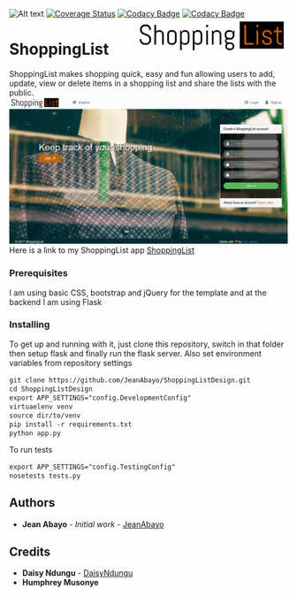 ![Alt text](https://travis-ci.org/JeanAbayo/ShoppingListDesign.svg?branch=addingflask "TravisCI status")
[![Coverage Status](https://coveralls.io/repos/github/JeanAbayo/ShoppingListDesign/badge.svg?branch=master)](https://coveralls.io/github/JeanAbayo/ShoppingListDesign?branch=master)
[![Codacy Badge](https://api.codacy.com/project/badge/Grade/c1da0b83a0f345909e869693ddc60664)](https://www.codacy.com/app/JeanAbayo/ShoppingListDesign?utm_source=github.com&amp;utm_medium=referral&amp;utm_content=JeanAbayo/ShoppingListDesign/&amp;utm_campaign=Badge_Grade)
[![Codacy Badge](https://api.codacy.com/project/badge/Coverage/c1da0b83a0f345909e869693ddc60664)](https://www.codacy.com/app/JeanAbayo/ShoppingListDesign?utm_source=github.com&utm_medium=referral&utm_content=JeanAbayo/ShoppingListDesign/&utm_campaign=Badge_Coverage)
<a href="https://shoppinglistdesigns.herokuapp.com/">
    <img src="app/static/images/sl_logo.png" alt="ShoppingList logo" title="ShoppingList" align="right" height="60" />
</a>

ShoppingList
======================

ShoppingList makes shopping quick, easy and fun allowing users to add, update, view or delete items in a shopping list and share the lists with the public.
![My homepage screen](Designs/screenshot.png?raw=true "My homepage screen")
Here is a link to my ShoppingList app
<a href="https://shoppinglistdesigns.herokuapp.com/">ShoppingList</a>

### Prerequisites

I am using basic CSS, bootstrap and jQuery for the template and
at the backend I am using Flask

### Installing

To get up and running with it, just clone this repository, switch in that folder then setup flask and finally run the flask server.
Also set environment variables from repository settings

```
git clone https://github.com/JeanAbayo/ShoppingListDesign.git
cd ShoppingListDesign
export APP_SETTINGS="config.DevelopmentConfig"
virtuaelenv venv
source dir/to/venv
pip install -r requirements.txt
python app.py

```
To run tests
```
export APP_SETTINGS="config.TestingConfig"
nosetests tests.py

```

## Authors

* **Jean Abayo** - *Initial work* - [JeanAbayo](https://github.com/JeanAbayo)

## Credits

* **Daisy Ndungu** - [DaisyNdungu](https://github.com/daisyndungu)
* **Humphrey Musonye** 
